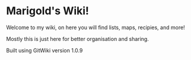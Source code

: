 # Marigold's Wiki!

Welcome to my wiki, on here you will find lists, maps, recipies, and more!

Mostly this is just here for better organisation and sharing.

Built using GitWiki version 1.0.9
